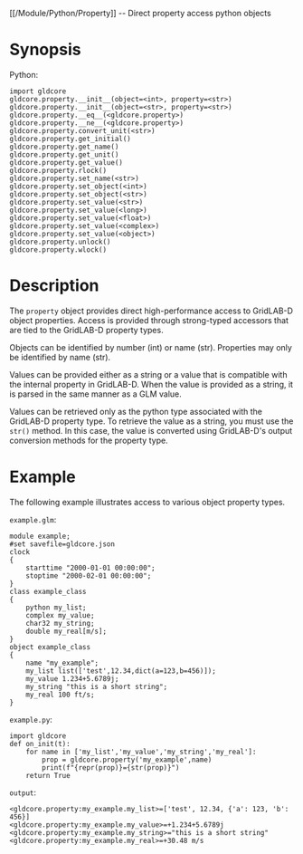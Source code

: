 [[/Module/Python/Property]] -- Direct property access python objects

# Synopsis

Python:

~~~
import gldcore
gldcore.property.__init__(object=<int>, property=<str>)
gldcore.property.__init__(object=<str>, property=<str>)
gldcore.property.__eq__(<gldcore.property>)
gldcore.property.__ne__(<gldcore.property>)
gldcore.property.convert_unit(<str>)
gldcore.property.get_initial()
gldcore.property.get_name()
gldcore.property.get_unit()
gldcore.property.get_value()
gldcore.property.rlock()
gldcore.property.set_name(<str>)
gldcore.property.set_object(<int>)
gldcore.property.set_object(<str>)
gldcore.property.set_value(<str>)
gldcore.property.set_value(<long>)
gldcore.property.set_value(<float>)
gldcore.property.set_value(<complex>)
gldcore.property.set_value(<object>)
gldcore.property.unlock()
gldcore.property.wlock()
~~~

# Description

The `property` object provides direct high-performance access to GridLAB-D object properties.  Access is provided through strong-typed accessors that are tied to the GridLAB-D property types.

Objects can be identified by number (int) or name (str).  Properties may only be identified by name (str).

Values can be provided either as a string or a value that is compatible with the internal property in GridLAB-D.  When the value is provided as a string, it is parsed in the same manner as a GLM value.

Values can be retrieved only as the python type associated with the GridLAB-D property type.  To retrieve the value as a string, you must use the `str()` method.  In this case, the value is converted using GridLAB-D's output conversion methods for the property type.

# Example

The following example illustrates access to various object property types.

`example.glm`:

~~~
module example;
#set savefile=gldcore.json
clock
{
	starttime "2000-01-01 00:00:00";
	stoptime "2000-02-01 00:00:00";
}
class example_class
{
	python my_list;
	complex my_value;
	char32 my_string;
	double my_real[m/s];
}
object example_class
{
	name "my_example";
	my_list list(['test',12.34,dict(a=123,b=456)]);
	my_value 1.234+5.6789j;
	my_string "this is a short string";
	my_real 100 ft/s;
}
~~~

`example.py`:

~~~
import gldcore
def on_init(t):
	for name in ['my_list','my_value','my_string','my_real']:
		prop = gldcore.property('my_example',name)
		print(f"{repr(prop)}={str(prop)}")
	return True
~~~

`output`:

~~~
<gldcore.property:my_example.my_list>=['test', 12.34, {'a': 123, 'b': 456}]
<gldcore.property:my_example.my_value>=+1.234+5.6789j
<gldcore.property:my_example.my_string>="this is a short string"
<gldcore.property:my_example.my_real>=+30.48 m/s
~~~

